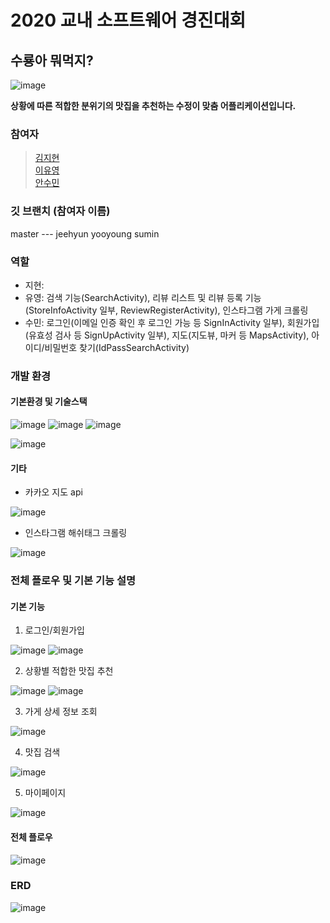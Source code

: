 # 2020 교내 소프트웨어 경진대회

## 수룡아 뭐먹지?

![image](https://user-images.githubusercontent.com/57944099/90314670-55ea0800-df50-11ea-804c-3f27247e4e1a.png)

**상황에 따른 적합한 분위기의 맛집을 추천하는 수정이 맞춤 어플리케이션입니다.**

### 참여자
> [김지현](https://github.com/JEEHYUNEE) <br>
> [이유영](https://github.com/dldbdud314) <br>
> [안수민](https://github.com/ahnsumin)

### 깃 브랜치 (참여자 이름)
master --- jeehyun yooyoung sumin

### 역할
- 지현: 
- 유영: 검색 기능(SearchActivity), 리뷰 리스트 및 리뷰 등록 기능(StoreInfoActivity 일부, ReviewRegisterActivity), 인스타그램 가게 크롤링
- 수민: 로그인(이메일 인증 확인 후 로그인 가능 등 SignInActivity 일부), 회원가입(유효성 검사 등 SignUpActivity 일부), 지도(지도뷰, 마커 등 MapsActivity), 아이디/비밀번호 찾기(IdPassSearchActivity)

### 개발 환경
#### 기본환경 및 기술스택

![image](https://user-images.githubusercontent.com/57944099/90315048-2ee10580-df53-11ea-967f-414e436179d2.png)
![image](https://user-images.githubusercontent.com/57944099/90315057-402a1200-df53-11ea-839e-004c886b46f7.png)
![image](https://user-images.githubusercontent.com/57944099/90315065-50da8800-df53-11ea-959b-e7550fec40ef.png)
<br>

![image](https://user-images.githubusercontent.com/57944099/90315148-0d344e00-df54-11ea-8318-321f7ff36ed2.png)

#### 기타
- 카카오 지도 api

![image](https://user-images.githubusercontent.com/57944099/90315192-6b613100-df54-11ea-801e-e9b81326eb90.png)

- 인스타그램 해쉬태그 크롤링

![image](https://user-images.githubusercontent.com/57944099/90315247-db6fb700-df54-11ea-9e40-2bf8a38e2b62.png)

### 전체 플로우 및 기본 기능 설명

#### 기본 기능
1. 로그인/회원가입

![image](https://user-images.githubusercontent.com/57944099/91684522-c5880600-eb92-11ea-8617-362c431a2bcd.png)
![image](https://user-images.githubusercontent.com/57944099/91684538-ca4cba00-eb92-11ea-9bd7-09da041b427e.png)

2. 상황별 적합한 맛집 추천

![image](https://user-images.githubusercontent.com/57944099/91684556-d89ad600-eb92-11ea-853a-ce76a13971ce.png)
![image](https://user-images.githubusercontent.com/57944099/91684567-dd5f8a00-eb92-11ea-8269-46f67dbcd896.png)

3. 가게 상세 정보 조회

![image](https://user-images.githubusercontent.com/57944099/91684600-ecded300-eb92-11ea-86e0-2c74a0375609.png)

4. 맛집 검색

![image](https://user-images.githubusercontent.com/57944099/91684633-fe27df80-eb92-11ea-9577-c2d108f27246.png)

5. 마이페이지

![image](https://user-images.githubusercontent.com/57944099/91684657-0aac3800-eb93-11ea-923d-51dd53e0f421.png)

#### 전체 플로우
![image](https://user-images.githubusercontent.com/57944099/91018482-9d485680-e62a-11ea-90fa-e4941cac981e.png)

### ERD

![image](https://user-images.githubusercontent.com/57944099/91018011-f663ba80-e629-11ea-9c87-509427ace96f.png)
